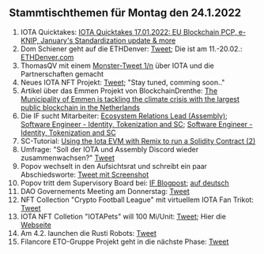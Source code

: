 ## Stammtischthemen für Montag den 24.1.2022

1. IOTA Quicktakes: [IOTA Quicktakes 17.01.2022: EU Blockchain PCP, e-KNIP, January's Standardization update & more](https://www.youtube.com/watch?v=LYi4P5LmY-c)
2. Dom Schiener geht auf die ETHDenver: [Tweet](https://twitter.com/DomSchiener/status/1483177914816507908?s=20); Die ist am 11.-20.02.: [ETHDenver.com](https://www.ethdenver.com/)
3. ThomasQV mit einem [Monster-Tweet 1/n](https://twitter.com/TVstedal/status/1483324919219904513?s=20) über IOTA und die Partnerschaften gemacht
4. Neues IOTA NFT Projekt: [Tweet](https://twitter.com/the48px/status/1483144542673158152?s=20); "Stay tuned, comming soon.." 
5. Artikel über das Emmen Projekt von BlockchainDrenthe: [The Municipality of Emmen is tackling the climate crisis with the largest public blockchain in the Netherlands](https://www-nodenieuws-nl.translate.goog/de-gemeente-emmen-gaat-met-de-grootste-publieke-blockchain-van-nederland-de-klimaatcrisis-te-lijf/?_x_tr_sl=nl&_x_tr_tl=en&_x_tr_hl=de&_x_tr_pto=wapp)
6. Die IF sucht Mitarbeiter: [Ecosystem Relations Lead (Assembly)](https://iota.bamboohr.com/jobs/view.php?id=183&source=other); [Software Engineer - Identity, Tokenization and SC](https://iota.bamboohr.com/jobs/view.php?id=185); [Software Engineer - Identity, Tokenization and SC](https://iota.bamboohr.com/jobs/view.php?id=186)
7. SC-Tutorial: [Using the Iota EVM with Remix to run a Solidity Contract (2)](https://buidlassembly.com/iota_evm_remix_solidity_2.html)
8. Umfrage: "Soll der IOTA und Assembly Discord wieder zusammenwachsen?" [Tweet](https://twitter.com/DomSchiener/status/1483406715718709250?s=20) 
9. Popov wechselt in den Aufsichtsrat und schreibt ein paar Abschiedsworte: [Tweet mit Screenshot](https://twitter.com/Vrom14286662/status/1483464690864992262?s=20)
10. Popov tritt dem Supervisory Board bei: [IF Blogpost](https://blog.iota.org/serguei-popov-joins-the-iota-supervisory-board/); [auf deutsch](https://iota-kurs.de/serguei-popov-tritt-dem-aufsichtsrat-der-iota-foundation-bei/)
11. DAO Governements Meeting am Donnerstag: [Tweet](https://twitter.com/gregmart/status/1483692293345271808?s=20)
12. NFT Collection "Crypto Football League" mit virtuellem IOTA Fan Trikot: [Tweet](https://twitter.com/DLeagueNFTeams/status/1483653190570569731?s=20)
13. IOTA NFT Colletion "IOTAPets" will 100 Mi/Unit: [Tweet](https://twitter.com/iotapets/status/1483551606813728772?s=20); Hier die [Webseite](https://iotapets.com/)
14. Am 4.2. launchen die Rusti Robots: [Tweet](https://twitter.com/RustyRobotCC/status/1483478029800194054?s=20)
15. Filancore ETO-Gruppe Projekt geht in die nächste Phase: [Tweet](https://twitter.com/FilancoreGmbH/status/1483787679414337543?s=20)
